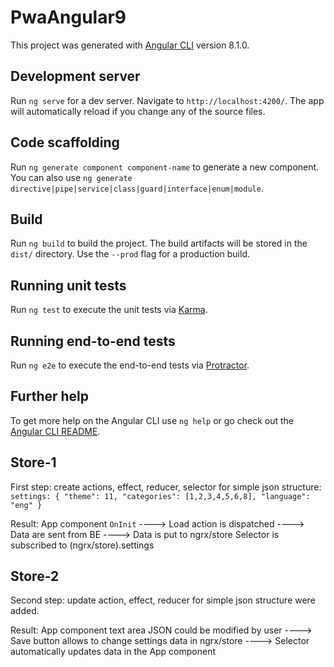 # PwaAngular9

This project was generated with [Angular CLI](https://github.com/angular/angular-cli) version 8.1.0.

## Development server

Run `ng serve` for a dev server. Navigate to `http://localhost:4200/`. The app will automatically reload if you change any of the source files.

## Code scaffolding

Run `ng generate component component-name` to generate a new component. You can also use `ng generate directive|pipe|service|class|guard|interface|enum|module`.

## Build

Run `ng build` to build the project. The build artifacts will be stored in the `dist/` directory. Use the `--prod` flag for a production build.

## Running unit tests

Run `ng test` to execute the unit tests via [Karma](https://karma-runner.github.io).

## Running end-to-end tests

Run `ng e2e` to execute the end-to-end tests via [Protractor](http://www.protractortest.org/).

## Further help

To get more help on the Angular CLI use `ng help` or go check out the [Angular CLI README](https://github.com/angular/angular-cli/blob/master/README.md).


## Store-1

First step: create actions, effect, reducer, selector for simple json structure:
`settings: {
  "theme": 11,
  "categories": [1,2,3,4,5,6,8],
  "language": "eng"
}`

Result: App component `OnInit` ----> Load action is dispatched ----> Data are sent from BE ----> Data is put to ngrx/store
        Selector is subscribed to (ngrx/store).settings

## Store-2

Second step: update action, effect, reducer for simple json structure were added.

Result: App component text area JSON could be modified by user ----> Save button allows to change settings data in ngrx/store ----> Selector automatically updates data in the App component
